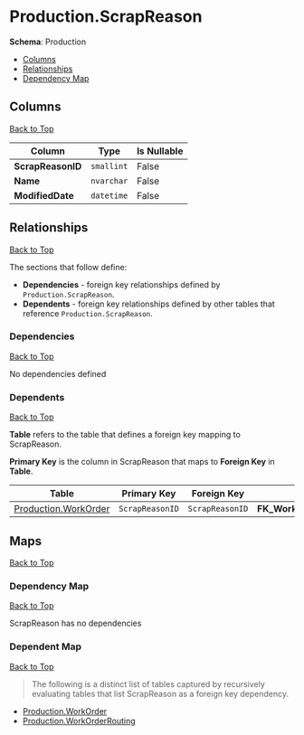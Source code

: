 # Production.ScrapReason

**Schema**: Production
* [Columns](#columns)
* [Relationships](#relationships)
* [Dependency Map](#dependency-map)

## Columns
[Back to Top](#scrapreason)

Column | Type | Is Nullable
-------|------|------------
**ScrapReasonID** | `smallint` | False
**Name** | `nvarchar` | False
**ModifiedDate** | `datetime` | False

## Relationships
[Back to Top](#scrapreason)


The sections that follow define:
* **Dependencies** - foreign key relationships defined by `Production.ScrapReason`.
* **Dependents** - foreign key relationships defined by other tables that reference `Production.ScrapReason`.

### Dependencies
[Back to Top](#scrapreason)


No dependencies defined

### Dependents
[Back to Top](#scrapreason)

**Table** refers to the table that defines a foreign key mapping to ScrapReason.

**Primary Key** is the column in ScrapReason that maps to **Foreign Key** in **Table**.

Table | Primary Key | Foreign Key | Foreign Key Name
------|-------------|-------------|-----------------
[Production.WorkOrder](./WorkOrder.md) | `ScrapReasonID` | `ScrapReasonID` | **FK_WorkOrder_ScrapReason_ScrapReasonID**

## Maps
[Back to Top](#scrapreason)

### Dependency Map
[Back to Top](#scrapreason)

ScrapReason has no dependencies
### Dependent Map
[Back to Top](#scrapreason)

> The following is a distinct list of tables captured by recursively evaluating tables that list ScrapReason as a foreign key dependency.

* [Production.WorkOrder](./WorkOrder.md)
* [Production.WorkOrderRouting](./WorkOrderRouting.md)
